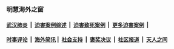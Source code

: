 
### 明慧海外之窗

####  [武汉肺炎](indexes/365.md?t=02162000) &nbsp;|&nbsp;  [迫害案例综述](indexes/328.md?t=02162000) &nbsp;|&nbsp; [迫害致死案例](indexes/277.md?t=02162000)  &nbsp;|&nbsp; [更多迫害案例](indexes/81.md?t=02162000)  &nbsp;|&nbsp; 
####  [时事评论](indexes/19.md?t=02162000) &nbsp;|&nbsp; [海外简讯](indexes/245.md?t=02162000)&nbsp;|&nbsp;  [社会支持](indexes/140.md?t=02162000) &nbsp;|&nbsp; [褒奖决议](indexes/282.md?t=02162000) &nbsp;|&nbsp; [社区报道](indexes/91.md?t=02162000)  &nbsp;|&nbsp; [天人之间](indexes/78.md?t=02162000) 

